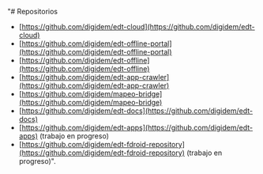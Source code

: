 "# Repositorios



* [https://github.com/digidem/edt-cloud](https://github.com/digidem/edt-cloud)
* [https://github.com/digidem/edt-offline-portal](https://github.com/digidem/edt-offline-portal)
* [https://github.com/digidem/edt-offline](https://github.com/digidem/edt-offline)
* [https://github.com/digidem/edt-app-crawler](https://github.com/digidem/edt-app-crawler)
* [https://github.com/digidem/mapeo-bridge](https://github.com/digidem/mapeo-bridge)
* [https://github.com/digidem/edt-docs](https://github.com/digidem/edt-docs)
* [https://github.com/digidem/edt-apps](https://github.com/digidem/edt-apps) (trabajo en progreso)
* [https://github.com/digidem/edt-fdroid-repository](https://github.com/digidem/edt-fdroid-repository) (trabajo en progreso)".